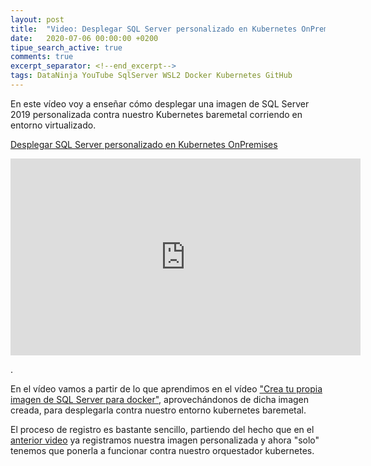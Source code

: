 ```yaml
---
layout: post
title:  "Video: Desplegar SQL Server personalizado en Kubernetes OnPremises"
date:   2020-07-06 00:00:00 +0200
tipue_search_active: true
comments: true
excerpt_separator: <!--end_excerpt-->
tags: DataNinja YouTube SqlServer WSL2 Docker Kubernetes GitHub
---
```


En este vídeo voy a enseñar cómo desplegar una imagen de SQL Server 2019 personalizada contra nuestro Kubernetes baremetal corriendo en entorno virtualizado.

[Desplegar SQL Server personalizado en Kubernetes OnPremises](https://youtu.be/ZhoRuib2JLc)

<iframe width="560" height="315" src="https://www.youtube.com/embed/ZhoRuib2JLc" frameborder="0" allow="accelerometer; autoplay; encrypted-media; gyroscope; picture-in-picture" allowfullscreen></iframe>

.<!--end_excerpt--> 

En el vídeo vamos a partir de lo que aprendimos en el vídeo ["Crea tu propia imagen de SQL Server para docker"](https://youtu.be/9M6Ewpcfw9I), aprovechándonos de dicha imagen creada, para desplegarla contra nuestro entorno kubernetes baremetal.

El proceso de registro es bastante sencillo, partiendo del hecho que en el [anterior video](https://youtu.be/9M6Ewpcfw9I) ya registramos nuestra imagen personalizada y ahora "solo" tenemos que ponerla a funcionar contra nuestro orquestador kubernetes.
